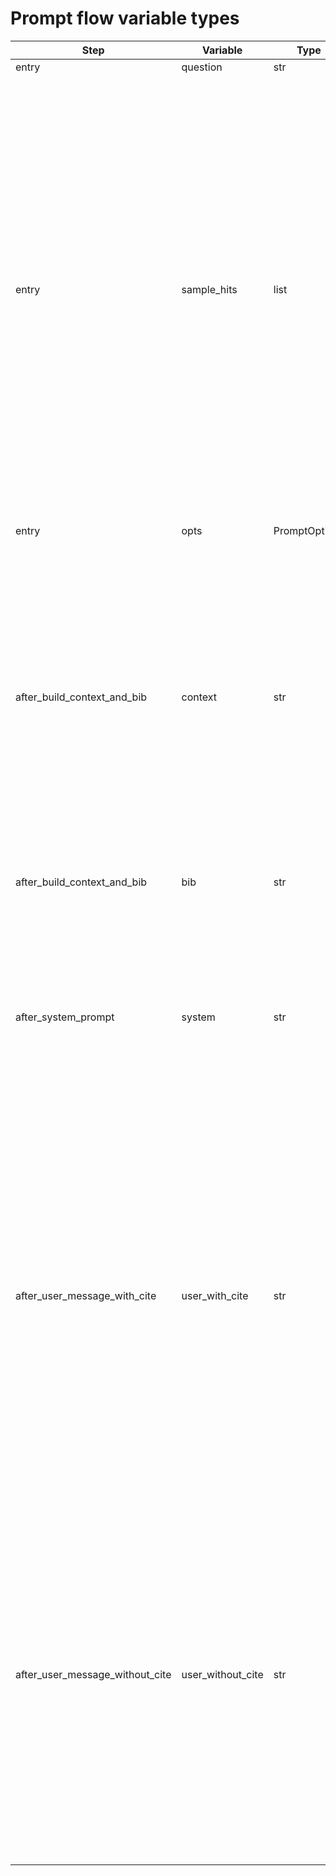 # Prompt flow variable types

| Step | Variable | Type | Preview |
|------|----------|------|---------|
| entry | question | str | 'What to do in an emergency?' |
| entry | sample_hits | list | [{'text': ['Look for chest movement, listen for breathing sounds, and feel for air on your cheek.', 'Take no more than 10 seconds to decide.', 'If breathing is absent or abnormal (agonal), start CPR immediately.'], 'meta': {'id': 'f1f798a7a2cf4007', 'source': 'first_Aid_instructions.txt'}, 'score': 0.776054}, {'text': ['Continue compressions until EMS arrives, an AED instructs otherwise, or another trained rescuer takes over.', 'Stop only if the person shows clear signs of life (normal breathing, movement).', 'If exhaustion prevents continuation, seek immediate replacement.'], 'meta': {'id': 'd9ec2abe2c1b4745', 'source': 'first_Aid_instructions.txt'}, 'score': 0.150517}, {'text': ['Call emergency services immediately.', 'Ensure the environment is safe before approaching the patient.', 'Do not leave the person unattended unless absolutely necessary.'], 'meta': {'id': '878832af19744923', 'source': 'first_Aid_instructions.txt'}, 'score': 0.721424}] |
| entry | opts | PromptOptions | {'language': 'en', 'style': 'steps', 'max_context_chars': 4000, 'cite': True, 'require_citations': True} |
| after_build_context_and_bib | context | str | "[1] ['Look for chest movement, listen for breathing sounds, and feel for air on your cheek.', 'Take no more than 10 seconds to decide.', 'If breathing is absent or abnormal (agonal), start CPR immediately.']\n\n[2] ['Continue compressions until EMS arrives, an AED instructs otherwise, or another trained rescuer takes over.', 'Stop only if the person shows clear signs of life (normal breathing, movement).', 'If exhaustion prevents continuation, seek immediate replacement.']\n\n[3] ['Call emergency services immediately.', 'Ensure the environment is safe before approaching the patient.', 'Do not leave the person unattended unless absolutely necessary.']" |
| after_build_context_and_bib | bib | str | '[1]\n title: first_Aid_instructions.txt\n id: f1f798a7a2cf4007\n[2]\n title: first_Aid_instructions.txt\n id: d9ec2abe2c1b4745\n[3]\n title: first_Aid_instructions.txt\n id: 878832af19744923' |
| after_system_prompt | system | str | 'You are a concise, safety-first assistant aligned with ERC/first-aid guidelines.\n Answer briefly and correctly with clear steps. If unsure, say so explicitly.\n When context citations exist, cite [1], [2], … matching the source list.\n Sources:\n\n [1]\n title: first_Aid_instructions.txt\n id: f1f798a7a2cf4007\n[2]\n title: first_Aid_instructions.txt\n id: d9ec2abe2c1b4745\n[3]\n title: first_Aid_instructions.txt\n id: 878832af19744923' |
| after_user_message_with_cite | user_with_cite | str | "Context:\n[1] ['Look for chest movement, listen for breathing sounds, and feel for air on your cheek.', 'Take no more than 10 seconds to decide.', 'If breathing is absent or abnormal (agonal), start CPR immediately.']\n\n[2] ['Continue compressions until EMS arrives, an AED instructs otherwise, or another trained rescuer takes over.', 'Stop only if the person shows clear signs of life (normal breathing, movement).', 'If exhaustion prevents continuation, seek immediate replacement.']\n\n[3] ['Call emergency services immediately.', 'Ensure the environment is safe before approaching the patient.', 'Do not leave the person unattended unless absolutely necessary.']\n\nQuestion:\nWhat to do in an emergency?\n\nAnswer rules:\n- Use short, numbered steps (1., 2., 3.).\n- Be precise and safety-first.\n- If unsure, say: 'I'm unsure.'\n- Cite sources using [n] that refer to the numbered context chunks." |
| after_user_message_without_cite | user_without_cite | str | "Context:\n[1] ['Look for chest movement, listen for breathing sounds, and feel for air on your cheek.', 'Take no more than 10 seconds to decide.', 'If breathing is absent or abnormal (agonal), start CPR immediately.']\n\n[2] ['Continue compressions until EMS arrives, an AED instructs otherwise, or another trained rescuer takes over.', 'Stop only if the person shows clear signs of life (normal breathing, movement).', 'If exhaustion prevents continuation, seek immediate replacement.']\n\n[3] ['Call emergency services immediately.', 'Ensure the environment is safe before approaching the patient.', 'Do not leave the person unattended unless absolutely necessary.']\n\nQuestion:\nWhat to do in an emergency?\n\nAnswer rules:\n- Use short, numbered steps (1., 2., 3.).\n- Be precise and safety-first.\n- If unsure, say: 'I'm unsure.'\n- Cite sources using [n] that refer to the numbered context chunks." |
